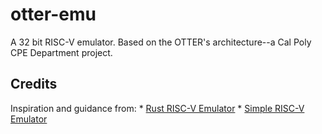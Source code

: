 # otter-emu
A 32 bit RISC-V emulator. Based on the OTTER's architecture--a Cal Poly CPE Department project.

## Credits
Inspiration and guidance from:
    * [Rust RISC-V Emulator](https://book.rvemu.app/)
    * [Simple RISC-V Emulator](https://fmash16.github.io/content/posts/riscv-emulator-in-c.html)